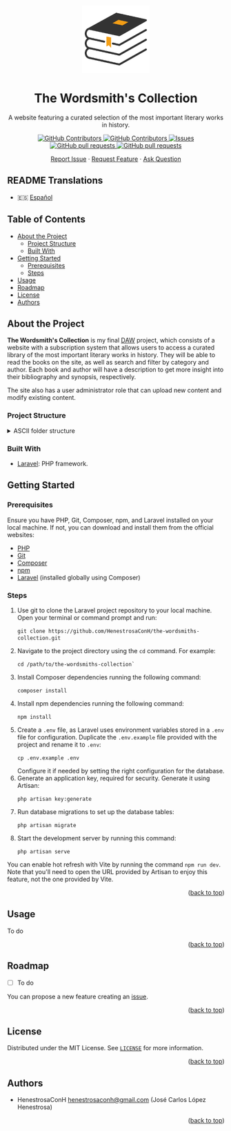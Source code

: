 <div id="top"></div>

<!-- PROJECT SHIELDS -->
<!--
*** I am using markdown "reference style" links for readability.
*** Reference links are enclosed in brackets [ ] instead of parentheses ( ).
*** See the bottom of this document for the declaration of the reference variables
*** for contributors-url, forks-url, etc. This is an optional, concise syntax you may use.
*** https://www.markdownguide.org/basic-syntax/#reference-style-links
-->

<!-- PROJECT LOGO -->
<br />
<div align="center">
    <img src="public/favicon.svg" alt="Logo" width="156" height="156">
    <h1 align="center">The Wordsmith's Collection</h1>
    <p align="center">A website featuring a curated selection of the most important literary works in history.</p>
    <p>
        <a href="https://github.com/HenestrosaConH/the-wordsmiths-collection/stargazers">
          <img alt="GitHub Contributors" src="https://img.shields.io/github/stars/HenestrosaConH/the-wordsmiths-collection" />
        </a>
        <a href="https://github.com/HenestrosaConH/the-wordsmiths-collection/graphs/contributors">
          <img alt="GitHub Contributors" src="https://img.shields.io/github/contributors/HenestrosaConH/the-wordsmiths-collection" />
        </a>
        <a href="https://github.com/HenestrosaConH/the-wordsmiths-collection/issues">
          <img alt="Issues" src="https://img.shields.io/github/issues/HenestrosaConH/the-wordsmiths-collection" />
        </a>
        <a href="https://github.com/HenestrosaConH/the-wordsmiths-collection/pulls">
          <img alt="GitHub pull requests" src="https://img.shields.io/github/issues-pr/HenestrosaConH/the-wordsmiths-collection" />
        </a>
        <a href="https://github.com/HenestrosaConH/the-wordsmiths-collection/blob/main/LICENSE">
          <img alt="GitHub pull requests" src="https://img.shields.io/github/license/HenestrosaConH/the-wordsmiths-collection" />
        </a>
    </p>
	<p>
        <a href="https://github.com/HenestrosaConH/the-wordsmiths-collection/issues/new/choose">Report Issue</a> · <a href="https://github.com/HenestrosaConH/the-wordsmiths-collection/issues/new/choose">Request Feature</a> · <a href="https://github.com/HenestrosaConH/the-wordsmiths-collection/discussions">Ask Question</a>
    </p>
</div>

## README Translations

- 🇪🇸 [Español](docs/README-es.md)

<!-- TABLE OF CONTENTS -->

## Table of Contents

- [About the Project](#about-the-project)
  - [Project Structure](#project-structure)
  - [Built With](#built-with)
- [Getting Started](#getting-started)
  - [Prerequisites](#prerequisites) 
  - [Steps](#steps)
- [Usage](#usage)
- [Roadmap](#roadmap)
- [License](#license)
- [Authors](#authors)

<!-- ABOUT THE PROJECT -->

## About the Project

**The Wordsmith's Collection** is my final [DAW](https://github.com/HenestrosaConH/2-daw) project, which consists of a website with a subscription system that allows users to access a curated library of the most important literary works in history. They will be able to read the books on the site, as well as search and filter by category and author. Each book and author will have a description to get more insight into their bibliography and synopsis, respectively.

The site also has a user administrator role that can upload new content and modify existing content.

<!-- PROJECT STRUCTURE -->

### Project Structure

<details>
  <summary>ASCII folder structure</summary>

```
│   .editorconfig
│   .env.example
│   .gitattributes
│   .gitignore
│   artisan
│   composer.json
│   composer.lock
│   LICENSE
│   package-lock.json
│   package.json
│   phpunit.xml
│   README.md
│   vite.config.js
│
├───app
│   ├───Console
│   │       Kernel.php
│   │
│   ├───Exceptions
│   │       Handler.php
│   │
│   ├───Http
│   │   │   Kernel.php
│   │   │
│   │   ├───Controllers
│   │   │       Controller.php
│   │   │
│   │   └───Middleware
│   │           Authenticate.php
│   │           EncryptCookies.php
│   │           PreventRequestsDuringMaintenance.php
│   │           RedirectlfAuthenticated.php
│   │           TrimStrings.php
│   │           TrustHosts.php
│   │           TrustProxies.php
│   │           ValidateSignature.php
│   │           VerifyCsrfToken.php
│   │
│   ├───Models
│   │       User.php
│   │
│   └───Providers
│           AppServiceProvider.php
│           AuthServiceProvider.php
│           BroadcastServiceProvider.php
│           EventServiceProvider.php
│           RouteServiceProvider.php
│
├───bootstrap
│   │   app.php
│   │   
│   └───cache
│           .gitignore
│
├───config
│       app.php
│       auth.php
│       broadcasting.php
│       cache.php
│       cors.php
│       database.php
│       filesystems.php
│       hashing.php
│       logging.php
│       mail.php
│       queue.php
│       sanctum.php
│       services.php
│       sessions.php
│       view.php
│   
├───databases
│   │   .gitignore
│   │   
│   ├───factories
│   │       UserFactory.php
│   │
│   ├───migrations
│   │       2014_10_12_000000_create_users_table.php
│   │       2014_10_12_100000_create_password_reset_tokens_table.php
│   │       2019_08_19_000000_create_failed_jobs_table.php
│   │       2019_12_14_000001_create_personal_access_tokens_table.php
│   │
│   └───seeders
│           DatabaseSeeder.php
│
├───public
│       .htaccess
│       favicon.svg
│       index.php
│       robots.php
│
├───resources
│   ├───css
│   │       app.css
│   │
│   ├───js
│   │       app.css
│   │       bootstrap.css
│   │
│   └───views
│           welcome.blade.php
│
├───routes
│       api.php
│       channels.php
│       console.php
│       web.php
│
├───storage
│   ├───app
│   │   │   .gitignore
│   │   │
│   │   └───public
│   │           .gitignore
│   │
│   ├───framework
│   │   │   .gitignore
│   │   │
│   │   ├───cache
│   │   │   │   .gitignore
│   │   │   │
|   │   │   └───data
|   │   │           .gitignore
│   │   │
│   │   ├───sessions
|   │   │       .gitignore
│   │   │
│   │   ├───testing
|   │   │       .gitignore
│   │   │
│   │   └───views
│   │           .gitignore
│   │
│   └───logs
│           welcome.blade.php
│
└───tests
    │   CreatesApplication.php
    │   TestCase.php
    │
    ├───Feature
    │       ExampleTest.php
    │
    └───Unit
            ExampleTest.php
```
</details>

<!-- BUILT WITH -->

### Built With

- [Laravel](https://github.com/laravel/laravel): PHP framework.

<!-- GETTING STARTED -->

## Getting Started

### Prerequisites

Ensure you have PHP, Git, Composer, npm, and Laravel installed on your local machine. If not, you can download and install them from the official websites:
- [PHP](https://www.php.net/downloads.php)
- [Git](https://git-scm.com/downloads)
- [Composer](https://getcomposer.org/download/)
- [npm](https://www.npmjs.com/package/download)
- [Laravel](https://laravel.com/docs/9.x/installation) (installed globally using Composer)

### Steps

1. Use git to clone the Laravel project repository to your local machine. Open your terminal or command prompt and run:
	```shell
	git clone https://github.com/HenestrosaConH/the-wordsmiths-collection.git
	```
2. Navigate to the project directory using the `cd` command. For example: 
	```shell
	cd /path/to/the-wordsmiths-collection`
	```
3. Install Composer dependencies running the following command:
	```shell
	composer install
	```
3. Install npm dependencies running the following command:
	```shell
	npm install
	```
4. Create a `.env` file, as Laravel uses environment variables stored in a `.env` file for configuration. Duplicate the `.env.example` file provided with the project and rename it to `.env`:
	```shell
	cp .env.example .env
	```
	Configure it if needed by setting the right configuration for the database.
5. Generate an application key, required for security. Generate it using Artisan:
	```shell
	php artisan key:generate
	```
6. Run database migrations to set up the database tables:
	```shell
	php artisan migrate
	```
7. Start the development server by running this command:
	```shell
	php artisan serve
	```

You can enable hot refresh with Vite by running the command `npm run dev`. Note that you'll need to open the URL provided by Artisan to enjoy this feature, not the one provided by Vite.

<p align="right">(<a href="#top">back to top</a>)</p>

<!-- USAGE -->

## Usage

To do

<p align="right">(<a href="#top">back to top</a>)</p>

<!-- ROADMAP -->

## Roadmap

- [ ] To do

You can propose a new feature creating an [issue](https://github.com/HenestrosaConH/the-wordsmiths-collection/new/choose).

<p align="right">(<a href="#top">back to top</a>)</p>

<!-- LICENSE -->

## License

Distributed under the MIT License. See [`LICENSE`](https://github.com/HenestrosaConH/the-wordsmiths-collection/blob/main/.github/LICENSE) for more information.

<p align="right">(<a href="#top">back to top</a>)</p>

<!-- AUTHORS -->

## Authors

- HenestrosaConH <henestrosaconh@gmail.com> (José Carlos López Henestrosa)

<p align="right">(<a href="#top">back to top</a>)</p>

